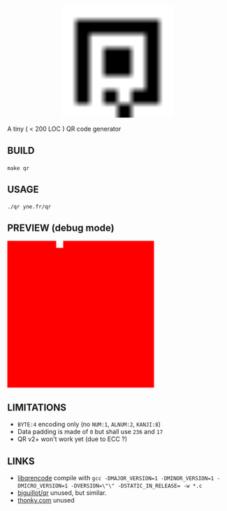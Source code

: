 <div align="center">
    <img width="256" src="img/logo.svg" alt="Logo">
</div>

A tiny ( < 200 LOC ) QR code generator

## BUILD

`make qr`

## USAGE

```
./qr yne.fr/qr
```

## PREVIEW (debug mode)

![preview](img/preview.gif)

## LIMITATIONS

- `BYTE:4` encoding only (no `NUM:1`, `ALNUM:2`, `KANJI:8`)
- Data padding is made of `0` but shall use `236` and `17`
- QR v2+ won't work yet (due to ECC ?)

## LINKS

- [libqrencode](https://github.com/fukuchi/libqrencode) compile with  `gcc -DMAJOR_VERSION=1 -DMINOR_VERSION=1 -DMICRO_VERSION=1 -DVERSION=\"\" -DSTATIC_IN_RELEASE= -w *.c`
- [bjguillot/qr](https://github.com/bjguillot/qr/blob/master/qr.c) unused, but similar.
- [thonky.com](https://thonky.com/qr-code-tutorial) unused